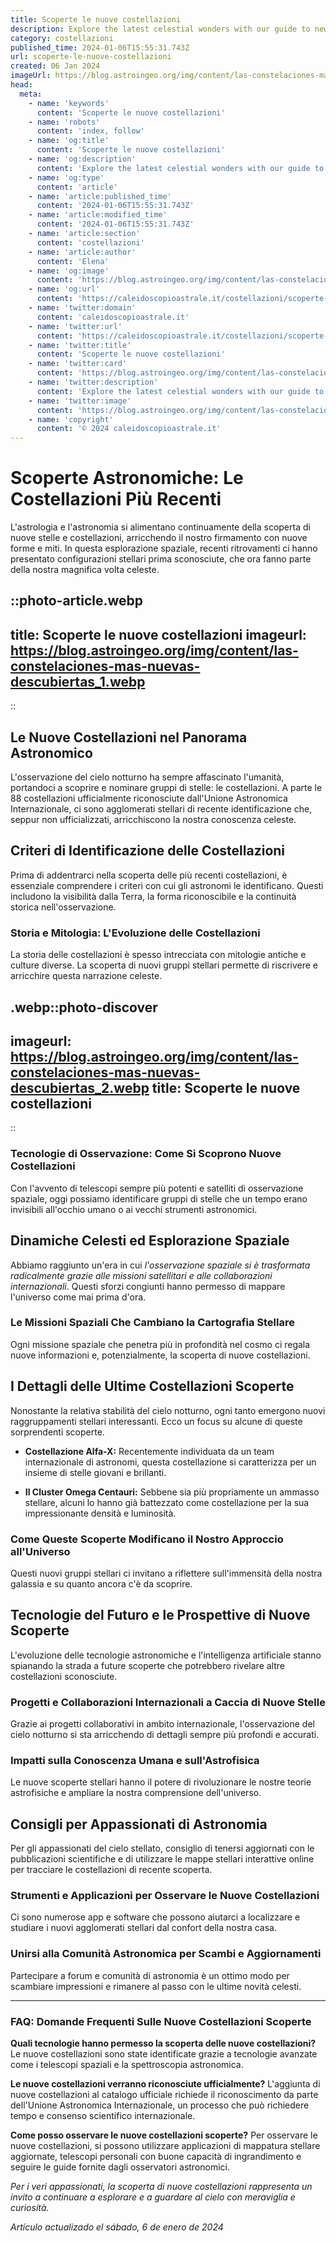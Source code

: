 ```yaml
---
title: Scoperte le nuove costellazioni
description: Explore the latest celestial wonders with our guide to newly discovered constellations in Italys skies. Unlock the secrets of the stars!
category: costellazioni
published_time: 2024-01-06T15:55:31.743Z
url: scoperte-le-nuove-costellazioni
created: 06 Jan 2024
imageUrl: https://blog.astroingeo.org/img/content/las-constelaciones-mas-nuevas-descubiertas_1.webp
head:
  meta:
    - name: 'keywords'
      content: 'Scoperte le nuove costellazioni'
    - name: 'robots'
      content: 'index, follow'
    - name: 'og:title'
      content: 'Scoperte le nuove costellazioni'
    - name: 'og:description'
      content: 'Explore the latest celestial wonders with our guide to newly discovered constellations in Italys skies. Unlock the secrets of the stars!'
    - name: 'og:type'
      content: 'article'
    - name: 'article:published_time'
      content: '2024-01-06T15:55:31.743Z'
    - name: 'article:modified_time'
      content: '2024-01-06T15:55:31.743Z'
    - name: 'article:section'
      content: 'costellazioni'
    - name: 'article:author'
      content: 'Elena'
    - name: 'og:image'
      content: 'https://blog.astroingeo.org/img/content/las-constelaciones-mas-nuevas-descubiertas_1.webp'
    - name: 'og:url'
      content: 'https://caleidoscopioastrale.it/costellazioni/scoperte-le-nuove-costellazioni'
    - name: 'twitter:domain'
      content: 'caleidoscopioastrale.it'
    - name: 'twitter:url'
      content: 'https://caleidoscopioastrale.it/costellazioni/scoperte-le-nuove-costellazioni'
    - name: 'twitter:title'
      content: 'Scoperte le nuove costellazioni'
    - name: 'twitter:card'
      content: 'https://blog.astroingeo.org/img/content/las-constelaciones-mas-nuevas-descubiertas_1.webp'
    - name: 'twitter:description'
      content: 'Explore the latest celestial wonders with our guide to newly discovered constellations in Italys skies. Unlock the secrets of the stars!'
    - name: 'twitter:image'
      content: 'https://blog.astroingeo.org/img/content/las-constelaciones-mas-nuevas-descubiertas_1.webp'
    - name: 'copyright'
      content: '© 2024 caleidoscopioastrale.it'
---
```

# Scoperte Astronomiche: Le Costellazioni Più Recenti

L'astrologia e l'astronomia si alimentano continuamente della scoperta di nuove stelle e costellazioni, arricchendo il nostro firmamento con nuove forme e miti. In questa esplorazione spaziale, recenti ritrovamenti ci hanno presentato configurazioni stellari prima sconosciute, che ora fanno parte della nostra magnifica volta celeste.

::photo-article.webp
---
title: Scoperte le nuove costellazioni
imageurl: https://blog.astroingeo.org/img/content/las-constelaciones-mas-nuevas-descubiertas_1.webp
---
::

## Le Nuove Costellazioni nel Panorama Astronomico

L'osservazione del cielo notturno ha sempre affascinato l'umanità, portandoci a scoprire e nominare gruppi di stelle: le costellazioni. A parte le 88 costellazioni ufficialmente riconosciute dall'Unione Astronomica Internazionale, ci sono agglomerati stellari di recente identificazione che, seppur non ufficializzati, arricchiscono la nostra conoscenza celeste.

## Criteri di Identificazione delle Costellazioni

Prima di addentrarci nella scoperta delle più recenti costellazioni, è essenziale comprendere i criteri con cui gli astronomi le identificano. Questi includono la visibilità dalla Terra, la forma riconoscibile e la continuità storica nell'osservazione.

### Storia e Mitologia: L'Evoluzione delle Costellazioni

La storia delle costellazioni è spesso intrecciata con mitologie antiche e culture diverse. La scoperta di nuovi gruppi stellari permette di riscrivere e arricchire questa narrazione celeste.

.webp::photo-discover
---
imageurl: https://blog.astroingeo.org/img/content/las-constelaciones-mas-nuevas-descubiertas_2.webp
title: Scoperte le nuove costellazioni
---
::

### Tecnologie di Osservazione: Come Si Scoprono Nuove Costellazioni

Con l'avvento di telescopi sempre più potenti e satelliti di osservazione spaziale, oggi possiamo identificare gruppi di stelle che un tempo erano invisibili all'occhio umano o ai vecchi strumenti astronomici.

## Dinamiche Celesti ed Esplorazione Spaziale

Abbiamo raggiunto un'era in cui *l'osservazione spaziale si è trasformata radicalmente grazie alle missioni satellitari e alle collaborazioni internazionali*. Questi sforzi congiunti hanno permesso di mappare l'universo come mai prima d'ora.

### Le Missioni Spaziali Che Cambiano la Cartografia Stellare

Ogni missione spaziale che penetra più in profondità nel cosmo ci regala nuove informazioni e, potenzialmente, la scoperta di nuove costellazioni.

## I Dettagli delle Ultime Costellazioni Scoperte

Nonostante la relativa stabilità del cielo notturno, ogni tanto emergono nuovi raggruppamenti stellari interessanti. Ecco un focus su alcune di queste sorprendenti scoperte.

- **Costellazione Alfa-X:** Recentemente individuata da un team internazionale di astronomi, questa costellazione si caratterizza per un insieme di stelle giovani e brillanti.

- **Il Cluster Omega Centauri:** Sebbene sia più propriamente un ammasso stellare, alcuni lo hanno già battezzato come costellazione per la sua impressionante densità e luminosità.

### Come Queste Scoperte Modificano il Nostro Approccio all'Universo

Questi nuovi gruppi stellari ci invitano a riflettere sull'immensità della nostra galassia e su quanto ancora c'è da scoprire.

## Tecnologie del Futuro e le Prospettive di Nuove Scoperte

L'evoluzione delle tecnologie astronomiche e l'intelligenza artificiale stanno spianando la strada a future scoperte che potrebbero rivelare altre costellazioni sconosciute.

### Progetti e Collaborazioni Internazionali a Caccia di Nuove Stelle

Grazie ai progetti collaborativi in ambito internazionale, l'osservazione del cielo notturno si sta arricchendo di dettagli sempre più profondi e accurati.

### Impatti sulla Conoscenza Umana e sull'Astrofisica

Le nuove scoperte stellari hanno il potere di rivoluzionare le nostre teorie astrofisiche e ampliare la nostra comprensione dell'universo.

## Consigli per Appassionati di Astronomia

Per gli appassionati del cielo stellato, consiglio di tenersi aggiornati con le pubblicazioni scientifiche e di utilizzare le mappe stellari interattive online per tracciare le costellazioni di recente scoperta.

### Strumenti e Applicazioni per Osservare le Nuove Costellazioni

Ci sono numerose app e software che possono aiutarci a localizzare e studiare i nuovi agglomerati stellari dal confort della nostra casa.

### Unirsi alla Comunità Astronomica per Scambi e Aggiornamenti

Partecipare a forum e comunità di astronomia è un ottimo modo per scambiare impressioni e rimanere al passo con le ultime novità celesti.

---

### FAQ: Domande Frequenti Sulle Nuove Costellazioni Scoperte

**Quali tecnologie hanno permesso la scoperta delle nuove costellazioni?**
Le nuove costellazioni sono state identificate grazie a tecnologie avanzate come i telescopi spaziali e la spettroscopia astronomica.

**Le nuove costellazioni verranno riconosciute ufficialmente?**
L'aggiunta di nuove costellazioni al catalogo ufficiale richiede il riconoscimento da parte dell'Unione Astronomica Internazionale, un processo che può richiedere tempo e consenso scientifico internazionale.

**Come posso osservare le nuove costellazioni scoperte?**
Per osservare le nuove costellazioni, si possono utilizzare applicazioni di mappatura stellare aggiornate, telescopi personali con buone capacità di ingrandimento e seguire le guide fornite dagli osservatori astronomici.

*Per i veri appassionati, la scoperta di nuove costellazioni rappresenta un invito a continuare a esplorare e a guardare al cielo con meraviglia e curiosità.*

_Artículo actualizado el sábado, 6 de enero de 2024_
